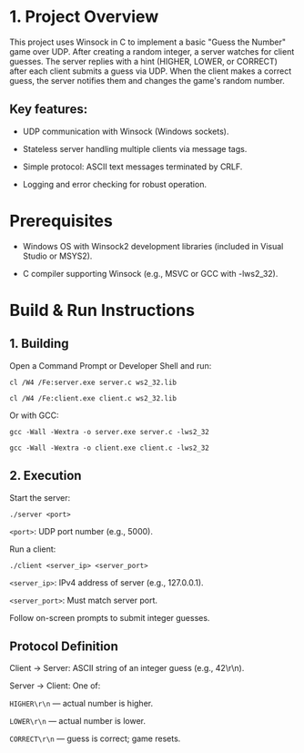 # 1. Project Overview

This project uses Winsock in C to implement a basic "Guess the Number" game over UDP. After creating a random integer, a server watches for client guesses. The server replies with a hint (HIGHER, LOWER, or CORRECT) after each client submits a guess via UDP. When the client makes a correct guess, the server notifies them and changes the game's random number.

## Key features:

- UDP communication with Winsock (Windows sockets).

- Stateless server handling multiple clients via message tags.

- Simple protocol: ASCII text messages terminated by CRLF.

- Logging and error checking for robust operation.

# Prerequisites

- Windows OS with Winsock2 development libraries (included in Visual Studio or MSYS2).

- C compiler supporting Winsock (e.g., MSVC or GCC with -lws2_32).

# Build & Run Instructions

## 1. Building

Open a Command Prompt or Developer Shell and run:

`cl /W4 /Fe:server.exe server.c ws2_32.lib`

`cl /W4 /Fe:client.exe client.c ws2_32.lib`

Or with GCC:

`gcc -Wall -Wextra -o server.exe server.c -lws2_32`

`gcc -Wall -Wextra -o client.exe client.c -lws2_32`

## 2. Execution

Start the server:

`./server <port>`

`<port>`: UDP port number (e.g., 5000).

Run a client:

`./client <server_ip> <server_port>`

`<server_ip>`: IPv4 address of server (e.g., 127.0.0.1).

`<server_port>`: Must match server port.

Follow on-screen prompts to submit integer guesses.

## Protocol Definition

Client → Server: ASCII string of an integer guess (e.g., 42\r\n).

Server → Client: One of:

`HIGHER\r\n` — actual number is higher.

`LOWER\r\n` — actual number is lower.

`CORRECT\r\n` — guess is correct; game resets.
